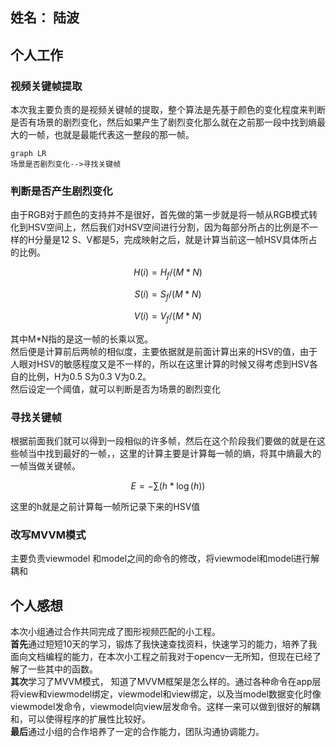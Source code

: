 ## 姓名： 陆波 
## 个人工作
### 视频关键帧提取
本次我主要负责的是视频关键帧的提取，整个算法是先基于颜色的变化程度来判断是否有场景的剧烈变化，然后如果产生了剧烈变化那么就在之前那一段中找到熵最大的一帧，也就是最能代表这一整段的那一帧。
```
graph LR
场景是否剧烈变化-->寻找关键帧
```
### 判断是否产生剧烈变化
由于RGB对于颜色的支持并不是很好，首先做的第一步就是将一帧从RGB模式转化到HSV空间上，然后我们对HSV空间进行分割，因为每部分所占的比例是不一样的H分量是12 S、V都是5，完成映射之后，就是计算当前这一帧HSV具体所占的比例。
```math
H(i) = H_f/(M*N)
```
```math
S(i) = S_f/(M*N)
```
```math
V(i) = V_f/(M*N)
```
其中M*N指的是这一帧的长乘以宽。  
然后便是计算前后两帧的相似度，主要依据就是前面计算出来的HSV的值，由于人眼对HSV的敏感程度又是不一样的，所以在这里计算的时候又得考虑到HSV各自的比例，H为0.5 S为0.3 V为0.2。  
然后设定一个阈值，就可以判断是否为场景的剧烈变化
### 寻找关键帧
根据前面我们就可以得到一段相似的许多帧，然后在这个阶段我们要做的就是在这些帧当中找到最好的一帧，，这里的计算主要是计算每一帧的熵，将其中熵最大的一帧当做关键帧。

```math
E = -\sum(h*\log(h))
```
这里的h就是之前计算每一帧所记录下来的HSV值
### 改写MVVM模式
主要负责viewmodel 和model之间的命令的修改，将viewmodel和model进行解耦和
## 个人感想
本次小组通过合作共同完成了图形视频匹配的小工程。  
**首先**通过短短10天的学习，锻炼了我快速查找资料，快速学习的能力，培养了我面向文档编程的能力，在本次小工程之前我对于opencv一无所知，但现在已经了解了一些其中的函数。  
**其次**学习了MVVM模式， 知道了MVVM框架是怎么样的。通过各种命令在app层将view和viewmodel绑定，viewmodel和view绑定，以及当model数据变化时像viewmodel发命令，viewmodel向view层发命令。这样一来可以做到很好的解耦和，可以使得程序的扩展性比较好。  
**最后**通过小组的合作培养了一定的合作能力，团队沟通协调能力。
